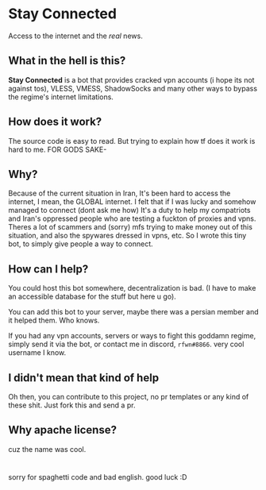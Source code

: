 # Stay Connected

Access to the internet and the *real* news.

## What in the hell is this?

**Stay Connected** is a bot that provides cracked vpn accounts (i hope its not against tos), VLESS, VMESS, ShadowSocks and many other ways to bypass the regime's internet limitations.

## How does it work?

The source code is easy to read. But trying to explain how tf does it work is hard to me. FOR GODS SAKE-

## Why?

Because of the current situation in Iran, It's been hard to access the internet, I mean, the GLOBAL internet. I felt that if I was lucky and somehow managed to connect (dont ask me how) It's a duty to help my compatriots and Iran's oppressed people who are testing a fuckton of proxies and vpns. Theres a lot of scammers and (sorry) mfs trying to make money out of this situation, and also the spywares dressed in vpns, etc. So I wrote this tiny bot, to simply give people a way to connect.

## How can I help?

You could host this bot somewhere, decentralization is bad. (I have to make an accessible database for the stuff but here u go).

You can add this bot to your server, maybe there was a persian member and it helped them. Who knows.

If you had any vpn accounts, servers or ways to fight this goddamn regime, simply send it via the bot, or contact me in discord, `rfwn#8866`. very cool username I know.

## I didn't mean that kind of help

Oh then, you can contribute to this project, no pr templates or any kind of these shit. Just fork this and send a pr.

## Why apache license?

cuz the name was cool.

#

sorry for spaghetti code and bad english. good luck :D
